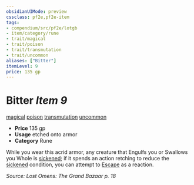 ```yaml
---
obsidianUIMode: preview
cssclass: pf2e,pf2e-item
tags:
- compendium/src/pf2e/lotgb
- item/category/rune
- trait/magical
- trait/poison
- trait/transmutation
- trait/uncommon
aliases: ["Bitter"]
itemLevel: 9
price: 135 gp
---
```

# Bitter *Item 9*  
[magical](../../../rules/traits/magical.md)  [poison](../../../rules/traits/poison.md)  [transmutation](../../../rules/traits/transmutation.md)  [uncommon](../../../rules/traits/uncommon.md)  

- **Price** 135 gp
- **Usage** etched onto armor
- **Category** Rune

While you wear this acrid armor, any creature that Engulfs you or Swallows you Whole is [sickened](../../../rules/conditions.md#Sickened); if it spends an action retching to reduce the [sickened](../../../rules/conditions.md#Sickened) condition, you can attempt to [Escape](../../../rules/actions/escape.md) as a reaction.

*Source: Lost Omens: The Grand Bazaar p. 18*